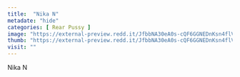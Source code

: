 ```yaml
---
title:  "Nika N"
metadate: "hide"
categories: [ Rear Pussy ]
image: "https://external-preview.redd.it/JfbbNA30eA0s-cQF6GGNEDnKsn4flVXU75y0CBzjDhs.jpg?auto=webp&s=3f7f35853f4a0160bf69050ad23da9a143e9fdeb"
thumb: "https://external-preview.redd.it/JfbbNA30eA0s-cQF6GGNEDnKsn4flVXU75y0CBzjDhs.jpg?width=1080&crop=smart&auto=webp&s=fe3106f91954c8ee2d62311506e497b065bdd21d"
visit: ""
---
```

Nika N
